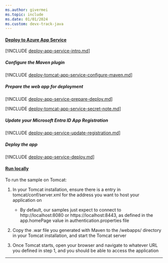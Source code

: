 ```yaml
---
ms.author: givermei
ms.topic: include
ms.date: 01/01/2024
ms.custom: devx-track-java
---
```


#### [Deploy to Azure App Service](#tab/appsvc)

[!INCLUDE [deploy-app-service-intro.md](./deploy-app-service-intro.md)]

##### Configure the Maven plugin

[!INCLUDE [deploy-tomcat-app-service-configure-maven.md](./deploy-tomcat-app-service-configure-maven.md)]

##### Prepare the web app for deployment

[!INCLUDE [deploy-app-service-prepare-deploy.md](./deploy-app-service-prepare-deploy.md)]

[!INCLUDE [deploy-tomcat-app-service-secret-note.md](./deploy-tomcat-app-service-secret-note.md)]

##### Update your Microsoft Entra ID App Registration

[!INCLUDE [deploy-app-service-update-registration.md](./deploy-app-service-update-registration.md)]

##### Deploy the app

[!INCLUDE [deploy-app-service-deploy.md](./deploy-app-service-deploy.md)]

#### [Run locally](#tab/local)

To run the sample on Tomcat:

1. In your Tomcat installation, ensure there is a entry in tomcat/conf/server.xml for the address you want to host your application on

     - By default, our samples just expect to connect to http://localhost:8080 or https://localhost:8443, as defined in the app.homePage value in authentication.properties file

1. Copy the .war file you generated with Maven to the /webapps/ directory in your Tomcat installation, and start the Tomcat server

1. Once Tomcat starts, open your browser and navigate to whatever URL you defined in step 1, and you should be able to access the application

---